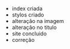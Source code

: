 - index criada
- stylos criado
- alteração na imagem
- alteração no titulo
- site concluido
- correção